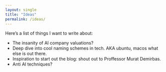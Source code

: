 ```yaml
---
layout: single
title: "Ideas"
permalink: /ideas/
---
```


Here’s a list of things I want to write about:

- The insanity of AI company valuations?
- Deep dive into cool naming schemes in tech. AKA ubuntu, macos what else is out there.
- Inspiration to start out the blog: shout out to Proffessor Murat Demirbas.
- Anti AI techniques?